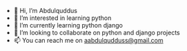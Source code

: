 - 👋 Hi, I’m Abdulquddus
- 👀 I’m interested in learning python
- 🌱 I’m currently learning python django
- 💞️ I’m looking to collaborate on python and django projects
- 📫 You can reach me on aabdulqudduss@gmail.com

<!---
Slimanyy/Slimanyy is a ✨ special ✨ repository because its `README.md` (this file) appears on your GitHub profile.
You can click the Preview link to take a look at your changes.
--->
